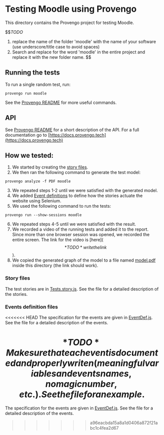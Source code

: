 # Testing Moodle using Provengo
This directory contains the Provengo project for testing Moodle.

$$*TODO* 
1. replace the name of the folder 'moodle' with the name of your software (use underscore/title case to avoid spaces)
2. Search and replace for the word 'moodle' in the entire project and replace it with the new folder name. 
$$

## Running the tests
To run a single random test, run:
```shell 
provengo run moodle
```

See the [Provengo README](moodle/README.md) for more useful commands.

## API
See [Provengo README](moodle/README.md) for a short description of the API.
For a full documentation go to [https://docs.provengo.tech](https://docs.provengo.tech)

## How we tested:
1. We started by creating the [story files](moodle/spec/js/RunTest.story.js).
2. We then ran the following command to generate the test model:
```shell
provengo analyze -f PDF moodle   
```
3. We repeated steps 1-2 until we were satisfied with the generated model.
4. We added [Event definitions](moodle/spec/js/RunTest.EventDef.js) to define how the stories actuate the website using Selenium.
5. We used the following command to run the tests:
```shell
provengo run --show-sessions moodle
```
6. We repeated steps 4-5 until we were satisfied with the result.
7. We recorded a video of the running tests and added it to the report. Since more than one browser session was opened, we recorded the entire screen. The link for the video is [here]($$*TODO* write the link$$).
8. We copied the generated graph of the model to a file named [model.pdf](model.pdf) inside this directory (the link should work).

### Story files
The test stories are in [Tests.story.js](moodle/spec/js/RunTest.story.js). See the file for a detailed description of the stories.

### Events definition files
<<<<<<< HEAD
The specification for the events are given in [EventDef.js](moodle/spec/js/RunTest.EventDef.js). See the file for a detailed description of the events.

$$*TODO* Make sure that each event is documented and properly writen (meaningful variables and events names, no magic number, etc.). See the file for an example.$$
=======
The specification for the events are given in [EventDef.js](moodle/spec/js/OrderPizza.EventDef.js). See the file for a detailed description of the events.
>>>>>>> a96eacbda15a8a1d0406a872f21abc1c4fea2d67
